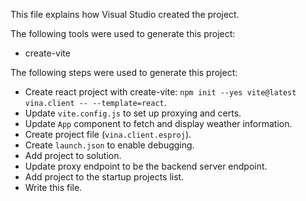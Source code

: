 This file explains how Visual Studio created the project.

The following tools were used to generate this project:
- create-vite

The following steps were used to generate this project:
- Create react project with create-vite: `npm init --yes vite@latest vina.client -- --template=react`.
- Update `vite.config.js` to set up proxying and certs.
- Update `App` component to fetch and display weather information.
- Create project file (`vina.client.esproj`).
- Create `launch.json` to enable debugging.
- Add project to solution.
- Update proxy endpoint to be the backend server endpoint.
- Add project to the startup projects list.
- Write this file.
